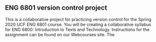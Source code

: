 ## ENG 6801 version control project
This is a collaborative project for practicing version control for the Spring 2020 UCF ENG 6801 course. 
You will be creating a collaborative syllabus for ENG 6800: Introduction to Texts and Technology.
Instructions for the assignment can be found on our Webcourses site.
The 
